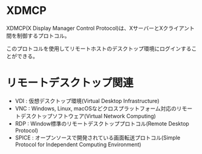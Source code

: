 # XDMCP

XDMCP(X Display Manager Control Protocol)は、XサーバーとXクライアント間を制御するプロトコル。

このプロトコルを使用してリモートホストのデスクトップ環境にログインすることができる。

# リモートデスクトップ関連

- VDI : 仮想デスクトップ環境(Virtual Desktop Infrastructure)
- VNC : Windows, Linux, macOSなどクロスプラットフォーム対応のリモートデスクトップソフトウェア(Virtual Network Computing)
- RDP : Window標準のリモートデスクトッププロトコル(Remote Desktop Protocol)
- SPICE : オープンソースで開発されている画面転送プロトコル(Simple Protocol for Independent Computing Environment)

